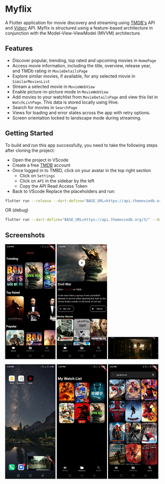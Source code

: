 # Myflix
A Flutter application for movie discovery and streaming using [TMDB's](https://www.themoviedb.org/) API  and [Vidsrc](https://vidsrc.to/) API. Myflix is structured using a feature-based architecture in conjunction with the Model-View-ViewModel (MVVM) architecture.

## Features
- Discover popular, trending, top rated and upcoming movies in `HomePage`
- Access movie information, including the title, overview, release year, and TMDb rating in `MovieDetailsPage`
- Explore similar movies, if available, for any selected movie in `SimilarMoviesList`
- Stream a selected movie in `MovieWebView`
- Enable picture-in-picture mode in `MovieWebView`
- Add movies to your watchlist from `MovieDetailsPage` and view this list in `WatchListPage`. This data is stored locally using Hive.
- Search for movies in `SearchPage`
- Views for loading and error states across the app with retry options.
- Screen orientation locked to landscape mode during streaming.

## Getting Started
To build and run this app successfully, you need to take the following steps after cloning the project:

- Open the project in VScode
- Create a free [TMDB](https://www.themoviedb.org/signup) account
- Once logged in to TMBD, click on your avatar in the top right section
    - Click on `Settings`
    - Click on `API` in the sidebar by the left
    - Copy the API Read Access Token
- Back to VScode
Replace the placeholders and run:
```bash
flutter run --release --dart-define="BASE_URL=https://api.themoviedb.org/3/" --dart-define="TMDB_READ_ACCESS_TOKEN={your_read_access_token}"
```
OR (debug)
```bash
flutter run --dart-define="BASE_URL=https://api.themoviedb.org/3/" --dart-define="TMDB_READ_ACCESS_TOKEN={your_read_access_token}"
```


## Screenshots 
<p float="left">
<img src="https://raw.githubusercontent.com/UI-Light/myFlix/main/screenshots/homepage.jpg"  width="32.5%"> 
<img src="https://raw.githubusercontent.com/UI-Light/myFlix/main/screenshots/details.jpg"  width="32.5%"> 
<img src="https://raw.githubusercontent.com/UI-Light/myFlix/main/screenshots/movie_webview.jpg"  width="32.5%"> 
</p>
<p float="left">
<img src="https://raw.githubusercontent.com/UI-Light/myFlix/main/screenshots/pip_mode.jpg"  width="32.5%"> 
<img src="https://raw.githubusercontent.com/UI-Light/myFlix/main/screenshots/watchlist.jpg"  width="32.5%"> 
<img src="https://raw.githubusercontent.com/UI-Light/myFlix/main/screenshots/search.jpg"  width="32.5%">
</p> 
